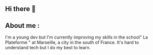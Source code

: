 ## Hi there 👋

## About me :

I'm a young dev but I'm currently improving my skills in the school" La Plateforme " at Marseille, a city in the south of France. It's hard to understand tech but I do my best to learn.
